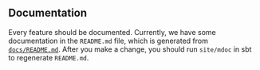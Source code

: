 ## Documentation

Every feature should be documented. Currently, we have some documentation in the `README.md` file, which is generated from [`docs/README.md`](docs/README.md).
After you make a change, you should run `site/mdoc` in sbt to regenerate `README.md`.
